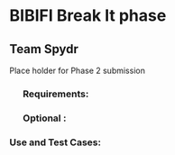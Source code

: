 <html !DOCTYPE="html" lang="en">
<head>
</head>
<body>
<H1> BIBIFI Break It phase</H1>

<H2> Team Spydr</H2>
Place holder for Phase 2 submission

<UL><h3>Requirements:</h3>


</UL>

<ul><h3>Optional :</h3>

</ul>


<h3>Use and Test Cases:</h3>





</body>
</html>
